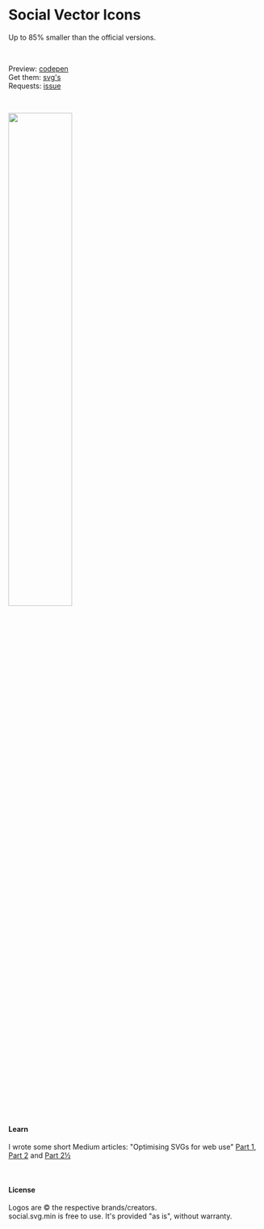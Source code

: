 # Social Vector Icons
Up to 85% smaller than the official versions.  

<p>&nbsp;</p>

Preview: [codepen](http://codepen.io/larsenwork/pen/admEZM)  
Get them: [svg's](https://github.com/larsenwork/social.svg.min/tree/master/svg)  
Requests: [issue](https://github.com/larsenwork/social.svg.min/issues/2)

<p>&nbsp;</p>

<a href="http://codepen.io/larsenwork/pen/admEZM"><img src="http://i.imgur.com/lJweSdM.png" width="50%" /></a>

<p>&nbsp;</p>

#### Learn
I wrote some short Medium articles: "Optimising SVGs for web use" [Part 1](https://medium.com/@larsenwork/optimising-svgs-for-web-use-part-1-67e8f2d4035), [Part 2](https://medium.com/@larsenwork/optimising-svgs-for-web-use-part-2-6711cc15df46) and [Part 2½](https://medium.com/@larsenwork/optimising-svgs-for-web-use-part-2-1-598815d74f9c)

<p>&nbsp;</p>

#### License
Logos are © the respective brands/creators.  
social.svg.min is free to use. It's provided "as is", without warranty.  
